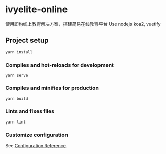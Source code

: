 # ivyelite-online

使用即构线上教育解决方案，搭建简易在线教育平台
Use nodejs koa2, vuetify
## Project setup
```
yarn install
```

### Compiles and hot-reloads for development
```
yarn serve
```

### Compiles and minifies for production
```
yarn build
```

### Lints and fixes files
```
yarn lint
```

### Customize configuration
See [Configuration Reference](https://cli.vuejs.org/config/).
